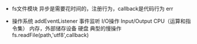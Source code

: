 - fs文件模块
    异步是需要花时间的，注册行为，callback是代码行为 err

- 操作系统
    addEventListener 事件监听 I/O操作
    Input/Output CPU（运算和指令集） 内存，外部储存设备 硬盘 典型的慢操作
    fs.readFile(path,'utf8',callback)
